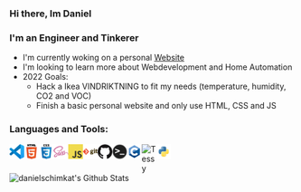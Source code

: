 ### Hi there, Im Daniel

### I'm an Engineer and Tinkerer
- I'm currently woking on a personal [Website][website]
- I'm looking to learn more about Webdevelopment and Home Automation
- 2022 Goals:
  + Hack a Ikea VINDRIKTNING to fit my needs (temperature, humidity, CO2 and VOC)
  + Finish a basic personal website and only use HTML, CSS and JS


### Languages and Tools:

<img align="left" alt="Visual Studio Code" width="26px" src="https://raw.githubusercontent.com/github/explore/main/topics/visual-studio-code/visual-studio-code.png" />
<img align="left" alt="HTML" width="26px" src="https://raw.githubusercontent.com/github/explore/main/topics/html/html.png" />
<img align="left" alt="CSS3" width="26px" src="https://raw.githubusercontent.com/github/explore/main/topics/css/css.png" />
<img align="left" alt="Sass" width="26px" src="https://raw.githubusercontent.com/github/explore/main/topics/sass/sass.png" />
<img align="left" alt="JavaScript" width="26px" src="https://raw.githubusercontent.com/github/explore/main/topics/javascript/javascript.png" />
<img align="left" alt="Git" width="26px" src="https://raw.githubusercontent.com/github/explore/main/topics/git/git.png" />
<img align="left" alt="GitHub" width="26px" src="https://raw.githubusercontent.com/github/explore/main/topics/github/github.png" />
<img align="left" alt="Terminal" width="26px" src="https://raw.githubusercontent.com/github/explore/main/topics/terminal/terminal.png" />
<img align="left" alt="C" width="26px" src="https://raw.githubusercontent.com/github/explore/main/topics/c/c.png" />
<img align="left" alt="Tessy" width="26px" src="https://www.razorcat.com/assets/images/8/tessy-logo-neu-ab120b18.png" />
<img align="left" alt="Python" width="26px" src="https://raw.githubusercontent.com/github/explore/main/topics/python/python.png" />
<br />
<br />
<br />
<img align="left" alt="danielschimkat's Github Stats" src="https://github-readme-stats.vercel.app/api?username=danielschimkat&show_icons=true&hide_border=true" />

[website]: http://danielschimkat.de
